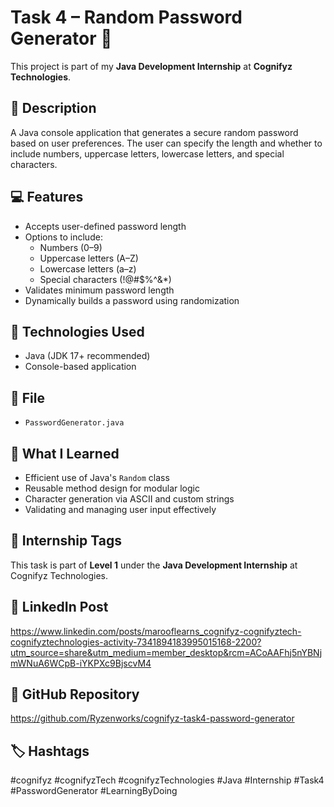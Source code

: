 # Task 4 – Random Password Generator 🔐

This project is part of my **Java Development Internship** at **Cognifyz Technologies**.

## 🔧 Description
A Java console application that generates a secure random password based on user preferences. The user can specify the length and whether to include numbers, uppercase letters, lowercase letters, and special characters.

## 💻 Features
- Accepts user-defined password length
- Options to include:
  - Numbers (0–9)
  - Uppercase letters (A–Z)
  - Lowercase letters (a–z)
  - Special characters (!@#$%^&*)
- Validates minimum password length
- Dynamically builds a password using randomization

## 🚀 Technologies Used
- Java (JDK 17+ recommended)
- Console-based application

## 📁 File
- `PasswordGenerator.java`

## 🧠 What I Learned
- Efficient use of Java's `Random` class
- Reusable method design for modular logic
- Character generation via ASCII and custom strings
- Validating and managing user input effectively

## 📌 Internship Tags
This task is part of **Level 1** under the **Java Development Internship** at Cognifyz Technologies.

## 🔗 LinkedIn Post
https://www.linkedin.com/posts/marooflearns_cognifyz-cognifyztech-cognifyztechnologies-activity-7341894183995015168-2200?utm_source=share&utm_medium=member_desktop&rcm=ACoAAFhj5nYBNjmWNuA6WCpB-iYKPXc9BjscvM4

## 🔗 GitHub Repository
https://github.com/Ryzenworks/cognifyz-task4-password-generator

## 🏷️ Hashtags
#cognifyz #cognifyzTech #cognifyzTechnologies #Java #Internship #Task4 #PasswordGenerator #LearningByDoing
